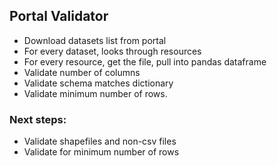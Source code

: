 ## Portal Validator

* Download datasets list from portal
* For every dataset, looks through resources
* For every resource, get the file, pull into pandas dataframe
* Validate number of columns
* Validate schema matches dictionary
* Validate minimum number of rows.



### Next steps:
* Validate shapefiles and non-csv files
* Validate for minimum number of rows
